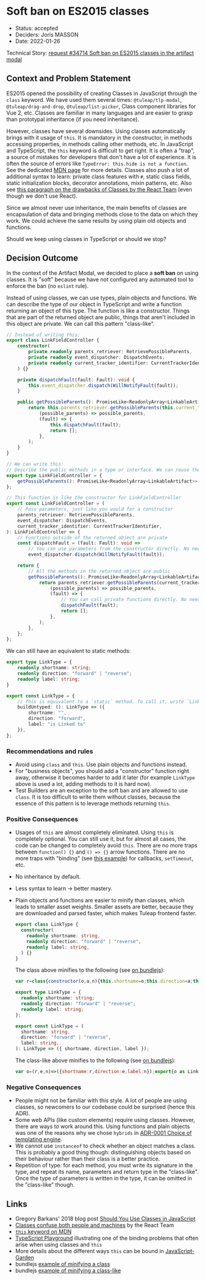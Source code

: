 # Soft ban on ES2015 classes

* Status: accepted
* Deciders: Joris MASSON
* Date: 2022-01-26

Technical Story: [request #34714 Soft ban on ES2015 classes in the artifact modal][0]

## Context and Problem Statement

ES2015 opened the possibility of creating Classes in JavaScript through the `class` keyword. We have used them several times: `@tuleap/tlp-modal`, `@tuleap/drag-and-drop`, `@tuleap/list-picker`, Class component libraries for Vue 2, etc. Classes are familiar in many languages and are easier to grasp than prototypal inheritance (if you need inheritance).

However, classes have several downsides. Using classes automatically brings with it usage of `this`. It is mandatory in the constructor, in methods accessing properties, in methods calling other methods, etc. In JavaScript and TypeScript, the `this` keyword is difficult to get right. It is often a "trap", a source of mistakes for developers that don't have a lot of experience. It is often the source of errors like `TypeError: this.hide is not a function`. See the dedicated [MDN page][4] for more details. Classes also push a lot of additional syntax to learn: private class features with `#`, static class fields, static initialization blocks, decorator annotations, mixin patterns, etc. Also see [this paragraph on the drawbacks of Classes by the React Team][5] (even though we don't use React).

Since we almost never use inheritance, the main benefits of classes are encapsulation of data and bringing methods close to the data on which they work. We could achieve the same results by using plain old objects and functions.

Should we keep using classes in TypeScript or should we stop?

## Decision Outcome

In the context of the Artifact Modal, we decided to place a **soft ban** on using classes. It is "soft" because we have not configured any automated tool to enforce the ban (no `eslint` rule).

Instead of using classes, we can use types, plain objects and functions. We can describe the type of our object in TypeScript and write a function returning an object of this type. The function is like a constructor. Things that are part of the returned object are public, things that aren't included in this object are private. We can call this pattern "class-like".

```typescript
// Instead of writing this:
export class LinkFieldController {
    constructor(
        private readonly parents_retriever: RetrievePossibleParents,
        private readonly event_dispatcher: DispatchEvents,
        private readonly current_tracker_identifier: CurrentTrackerIdentifier,
    ) {}

    private dispatchFault(fault: Fault): void {
        this.event_dispatcher.dispatch(WillNotifyFault(fault));
    }

    public getPossibleParents(): PromiseLike<ReadonlyArray<LinkableArtifact>> {
        return this.parents_retriever.getPossibleParents(this.current_tracker_identifier).match(
            (possible_parents) => possible_parents,
            (fault) => {
                this.dispatchFault(fault);
                return [];
            },
        );
    }
}
```

```typescript
// We can write this:
// Describe the public methods in a type or interface. We can reuse the same name as the function below.
export type LinkFieldController = {
    getPossibleParents(): PromiseLike<ReadonlyArray<LinkableArtifact>>;
};

// This function is like the constructor for LinkFieldController
export const LinkFieldController = (
    // Pass parameters, just like you would for a constructor
    parents_retriever: RetrievePossibleParents,
    event_dispatcher: DispatchEvents,
    current_tracker_identifier: CurrentTrackerIdentifier,
): LinkFieldController => {
    // Functions outside of the returned object are private
    const dispatchFault = (fault: Fault): void =>
        // You can use parameters from the constructor directly. No need for `this`
        event_dispatcher.dispatch(WillNotifyFault(fault));

    return {
        // All the methods in the returned object are public
        getPossibleParents(): PromiseLike<ReadonlyArray<LinkableArtifact>> {
            return parents_retriever.getPossibleParents(current_tracker_identifier).match(
                (possible_parents) => possible_parents,
                (fault) => {
                    // You can call private functions directly. No need for `this`
                    dispatchFault(fault);
                    return [];
                },
            );
        },
    };
};
```

We can still have an equivalent to static methods:

```typescript
export type LinkType = {
    readonly shortname: string;
    readonly direction: "forward" | "reverse";
    readonly label: string;
}

export const LinkType = {
    // This is equivalent to a `static` method. To call it, write `LinkType.buildUntyped()`
    buildUntyped: (): LinkType => ({
        shortname: "",
        direction: "forward",
        label: "is Linked to"
    }),
};
```

### Recommendations and rules

* Avoid using `class` and `this`. Use plain objects and functions instead.
* For "business objects", you should add a "constructor" function right away, otherwise it becomes harder to add it later (for example `LinkType` above is used a lot, adding methods to it is hard now).
* Test Builders are an exception to the soft ban and are allowed to use `class`. It is too difficult to write them without classes, because the essence of this pattern is to leverage methods returning `this`.

### Positive Consequences

* Usages of `this` are almost completely eliminated. Using `this` is completely optional. You can still use it, but for almost all cases, the code can be changed to completely avoid `this`. There are no more traps between `function() {}` and `() => {}` arrow functions. There are no more traps with "binding" (see [this example][6]) for callbacks, `setTimeout`, etc.
* No inheritance by default.
* Less syntax to learn → better mastery.
* Plain objects and functions are easier to minify than classes, which leads to smaller asset weights. Smaller assets are better, because they are downloaded and parsed faster, which makes Tuleap frontend faster.

    ```typescript
    export class LinkType {
      constructor(
        readonly shortname: string,
        readonly direction: "forward" | "reverse",
        readonly label: string,
      ) {}
    }
    ```

    The class above minifies to the following (see [on bundlejs][7]):

    ```javascript
    var r=class{constructor(o,a,n){this.shortname=o;this.direction=a;this.label=n}};export{r as LinkType};
    ```

    ```typescript
    export type LinkType = {
      readonly shortname: string;
      readonly direction: "forward" | "reverse";
      readonly label: string;
    };

    export const LinkType = (
      shortname: string,
      direction: "forward" | "reverse",
      label: string,
    ): LinkType => ({ shortname, direction, label });
    ```

    The class-like above minifies to the following (see [on bundlejs][8]):

    ```javascript
    var o=(r,e,n)=>({shortname:r,direction:e,label:n});export{o as LinkType};
    ```

### Negative Consequences

* People might not be familiar with this style. A lot of people are using classes, so newcomers to our codebase could be surprised (hence this ADR).
* Some web APIs (like custom elements) require using classes. However, there are ways to work around this. Using functions and plain objects was one of the reasons why we chose `hybrids` in [ADR-0001 Choice of templating engine][2].
* We cannot use `instanceof` to check whether an object matches a class. This is probably a good thing though: distinguishing objects based on their behaviour rather than their class is a better practice.
* Repetition of type: for each method, you must write its signature in the type, and repeat its name, parameters and return type in the "class-like". Once the type of parameters is written in the type, it can be omitted in the "class-like" though.

## Links

* Gregory Barkans' 2018 blog post [Should You Use Classes in JavaScript][1]
* [Classes confuse both people and machines][5] by the React Team
* [`this` keyword on MDN][4]
* [TypeScript Playground][6] illustrating one of the binding problems that often arise when using classes and `this`
* More details about the different ways `this` can be bound in [JavaScript-Garden][9]
* bundlejs [example of minifying a class][7]
* bundlejs [example of minifying a class-like][8]

[0]: https://tuleap.net/plugins/tracker/?aid=34714
[1]: https://medium.com/@vapurrmaid/should-you-use-classes-in-javascript-82f3b3df6195
[2]: 0001-choice-of-templating-engine.md
[4]: https://developer.mozilla.org/en-US/docs/Web/JavaScript/Reference/Operators/this
[5]: https://legacy.reactjs.org/docs/hooks-intro.html#classes-confuse-both-people-and-machines
[6]: https://www.typescriptlang.org/play?#code/MYGwhgzhAEBKCmBzAruATgYXFaBvAUNEdALbwAuAFgPYAmAFAJR6HFtUCWEAdAA5ocAbmHLwAshRoNGAblZEAvvnnR+QkfFUDhoiVTpMWbNsGoA7CNRDxuIaonoAiACLVolsu-LIAZj8eyKkpK+KYW5NCgkBAA+hzhYGbAmgC80GbwAO5wSKhgmNgQTHKh5hAR1ABGAFbQaQRs-NS8AFyRhXEJSTZk+rQANPgKcgD0I9AAKpRc0JkcICDQVGjU2YnQ8GgraNCOnDxqOuKSdNAzZtQRYNA+yEnkHOaO-dCV8MBgyBCae9MQjmcYBcIpVqHdaEs3FVqvhoXwVrxisowuVoFhogAZDgAa1S0EMKQAfEZiCiIocNHopHV8cwiSTjJEylYbHYHC43B5NOVfP5AmwQmw0BRkGgzAzjL0pG0CcSGozjBTdCdpHIFdAlAKhsiyhEolAQDj4J1yolkjT0VAsbikaVwtBLpRNjFoTT5UQmq12tFDbiTeQzT0VYNhvgxpM-rNqGhsTBeJsfO9yCAAJ6zeALWFUZ1wz3FIA
[7]: https://bundlejs.com/?text=%22export+class+LinkType+%7B%5Cn++constructor%28%5Cn++++readonly+shortname%3A+string%2C%5Cn++++readonly+direction%3A+%5C%22forward%5C%22+%7C+%5C%22reverse%5C%22%2C%5Cn++++readonly+label%3A+string%2C%5Cn++%29+%7B%7D%5Cn%7D%22
[8]: https://bundlejs.com/?share=KYDwDg9gTgLgBDAnmYcAyBLAdgawCrKoC8cA3gFBxxTACGAJhFgDaJwDOAFtDFrQLbAAXBxhRsAcwDclanUYs29DDQDGMDExEAiAGbQA7rSj1tcAD5xtNAG7Ao7YNplUaDJqzjNaAI2DMRdjFJGQBfGXJQSFg4VSYg9Gx8QjgSAApZLh4%2BQUDgrAkAGlllNQ0tK30oIxMzS2tgOwcnYqpvPwDRcQLigEoRTFwCFFSAPjg00g5uWBzgQrhS4HVNLAX2-zhQ3qkgA
[9]: https://shamansir.github.io/JavaScript-Garden/#function.this
